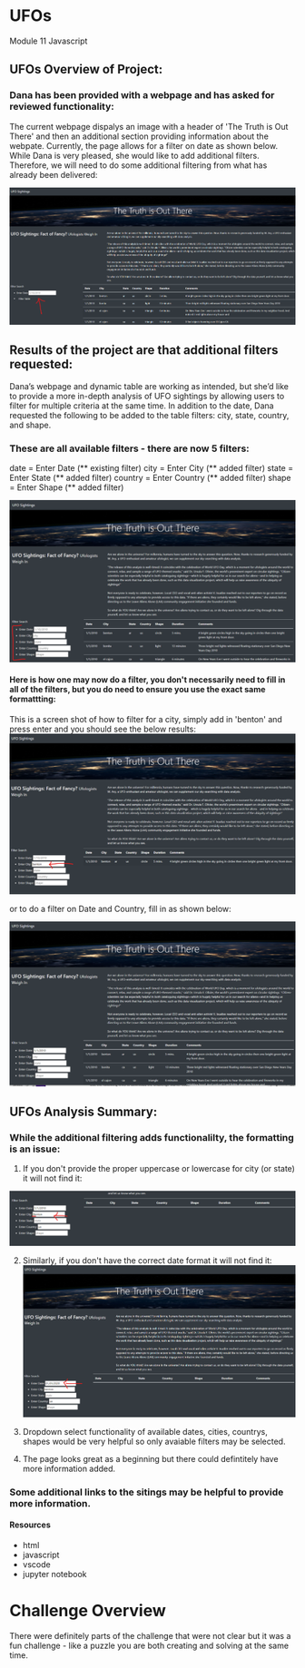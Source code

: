 # UFOs
Module 11 Javascript

## UFOs Overview of Project:

### Dana has been provided with a webpage and has asked for reviewed functionality: 
The current webpage dispalys an image with a header of 'The Truth is Out There' and then an additional section providing information about the webpate.  Currently, the page allows for a filter on date as shown below. While Dana is very pleased, she would like to add additional filters.  Therefore, we will need to do some additional filtering from what has already been delivered: 

![UFOs](./dateonly.png)

## Results of the project are that additional filters requested:
Dana’s webpage and dynamic table are working as intended, but she’d like to provide a more in-depth analysis of UFO sightings by allowing users to filter for multiple criteria at the same time. In addition to the date, Dana requested the following to be added to the table filters: city, state, country, and shape.

### These are all available filters - there are now 5 filters:
date = Enter Date (** existing filter)
city = Enter City (** added filter)
state = Enter State (** added filter)
country = Enter Country (** added filter)
shape = Enter Shape (** added filter)

![UFOs](./5filters.png)

#### Here is how one may now do a filter, you don't necessarily need to fill in all of the filters, but you do need to ensure you use the exact same formattting:
This is a screen shot of how to filter for a city, simply add in 'benton' and press enter and you should see the below results:
![UFOs](./cityfilter.png)

or to do a filter on Date and Country, fill in as shown below:

![UFOs](./datecountry.png)

## UFOs Analysis Summary:

### While the additional filtering adds functionalilty, the formatting is an issue:
1) If you don't provide the proper uppercase or lowercase for city (or state) it will not find it:

![UFOs](./lowercase.png)

2) Similarly, if you don't have the correct date format it will not find it:
![UFOs](./dateformat.png)

3) Dropdown select functionality of available dates, cities, countrys, shapes would be very helpful so only avaiable filters may be selected.

4) The page looks great as a beginning but there could defintitely have more information added.

### Some additional links to the sitings may be helpful to provide more information.

#### Resources
- html
- javascript
- vscode
- jupyter notebook

# Challenge Overview
There were definitely parts of the challenge that were not clear but it was a fun challenge - like a puzzle you are both creating and solving at the same time.

